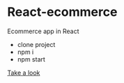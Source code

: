 # React-ecommerce

Ecommerce app in React

- clone project
- npm i
- npm start

[Take a look](https://react-ebooks-shop.stackblitz.io/)

